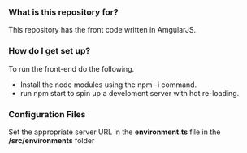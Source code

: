 ### What is this repository for? ###

This repository has the front code written in AmgularJS. 

### How do I get set up? ###

To run the front-end do the following.

- Install the node modules using the npm -i command.
- run npm start to spin up a develoment server with hot re-loading.

### Configuration Files ###

Set the appropriate server URL in the **environment.ts** file in the **/src/environments** folder